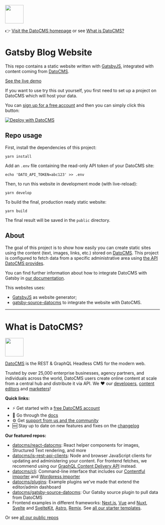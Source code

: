 <!--datocms-autoinclude-header start-->
<a href="https://www.datocms.com/"><img src="https://www.datocms.com/images/full_logo.svg" height="60"></a>

👉 [Visit the DatoCMS homepage](https://www.datocms.com) or see [What is DatoCMS?](#what-is-datocms)
<!--datocms-autoinclude-header end-->

# Gatsby Blog Website

This repo contains a static website written with [GatsbyJS](https://www.gatsbyjs.org/), integrated with content coming from [DatoCMS](https://www.datocms.com).

[See the live demo](https://datocms-gatsby-blog-demo.netlify.app/)

If you want to use try this out yourself, you first need to set up a project on DatoCMS which will host your data.

You can [sign up for a free account](https://dashboard.datocms.com/signup) and then you can simply click this button:

[![Deploy with DatoCMS](https://dashboard.datocms.com/deploy/button.svg)](https://dashboard.datocms.com/deploy?repo=datocms/gatsby-blog-demo:main)

## Repo usage

First, install the dependencies of this project:

```
yarn install
```

Add an `.env` file containing the read-only API token of your DatoCMS site:

```
echo 'DATO_API_TOKEN=abc123' >> .env
```

Then, to run this website in development mode (with live-reload):

```
yarn develop
```

To build the final, production ready static website:

```
yarn build
```

The final result will be saved in the `public` directory.

## About

The goal of this project is to show how easily you can create static sites using the content (text, images, links, etc.) stored on [DatoCMS](https://www.datocms.com). This project is configured to fetch data from a specific administrative area using [the API DatoCMS provides](https://www.datocms.com/docs/content-management-api).

You can find further information about how to integrate DatoCMS with Gatsby in [our documentation](https://www.datocms.com/docs/static-generators/gatsbyjs).

This websites uses:

- [GatsbyJS](https://github.com/gatsbyjs/gatsby) as website generator;
- [gatsby-source-datocms](https://github.com/datocms/gatsby-source-datocms) to integrate the website with DatoCMS.
  
<!--datocms-autoinclude-footer start-->
-----------------
# What is DatoCMS?
<a href="https://www.datocms.com/"><img src="https://www.datocms.com/images/full_logo.svg" height="60"></a>

[DatoCMS](https://www.datocms.com/) is the REST & GraphQL Headless CMS for the modern web.

Trusted by over 25,000 enterprise businesses, agency partners, and individuals across the world, DatoCMS users create online content at scale from a central hub and distribute it via API. We ❤️ our [developers](https://www.datocms.com/team/best-cms-for-developers), [content editors](https://www.datocms.com/team/content-creators) and [marketers](https://www.datocms.com/team/cms-digital-marketing)!

**Quick links:**

- ⚡️ Get started with a [free DatoCMS account](https://dashboard.datocms.com/signup)
- 🔖 Go through the [docs](https://www.datocms.com/docs)
- ⚙️ Get [support from us and the community](https://community.datocms.com/)
- 🆕 Stay up to date on new features and fixes on the [changelog](https://www.datocms.com/product-updates)

**Our featured repos:**
- [datocms/react-datocms](https://github.com/datocms/react-datocms): React helper components for images, Structured Text rendering, and more
- [datocms/js-rest-api-clients](https://github.com/datocms/js-rest-api-clients): Node and browser JavaScript clients for updating and administering your content. For frontend fetches, we recommend using our [GraphQL Content Delivery API](https://www.datocms.com/docs/content-delivery-api) instead.
- [datocms/cli](https://github.com/datocms/cli): Command-line interface that includes our [Contentful importer](https://github.com/datocms/cli/tree/main/packages/cli-plugin-contentful) and [Wordpress importer](https://github.com/datocms/cli/tree/main/packages/cli-plugin-wordpress)
- [datocms/plugins](https://github.com/datocms/plugins): Example plugins we've made that extend the editor/admin dashboard
- [datocms/gatsby-source-datocms](https://github.com/datocms/gatsby-source-datocms): Our Gatsby source plugin to pull data from DatoCMS
- Frontend examples in different frameworks: [Next.js](https://github.com/datocms/nextjs-demo), [Vue](https://github.com/datocms/vue-datocms) and [Nuxt](https://github.com/datocms/nuxtjs-demo), [Svelte](https://github.com/datocms/datocms-svelte) and [SvelteKit](https://github.com/datocms/sveltekit-demo), [Astro](https://github.com/datocms/datocms-astro-blog-demo), [Remix](https://github.com/datocms/remix-example). See [all our starter templates](https://www.datocms.com/marketplace/starters).

Or see [all our public repos](https://github.com/orgs/datocms/repositories?q=&type=public&language=&sort=stargazers)
<!--datocms-autoinclude-footer end-->
